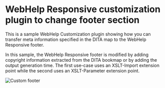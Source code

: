 # WebHelp Responsive customization plugin to change footer section

This is a sample WebHelp Customization plugin showing how you can transfer meta information specified in the DITA map to the WebHelp Responsive footer.

In this sample, the WebHelp Responsive footer is modified by adding copyright information extracted from the DITA bookmap or by adding the output generation time. The first use-case uses an XSLT-Import extension point while the second uses an XSLT-Parameter extension point.

![Custom footer](https://github.com/radu-pisoi/com.oxygenxml.webhelp.responsive.custom.footer/blob/master/doc/img/WH-XSLT-customization.png)
